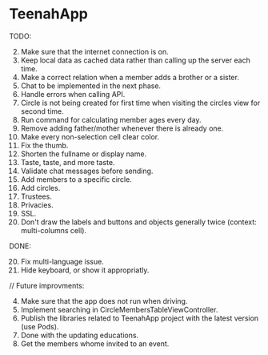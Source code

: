 
TeenahApp
================

TODO:


2. Make sure that the internet connection is on.
3. Keep local data as cached data rather than calling up the server each time.
6. Make a correct relation when a member adds a brother or a sister.
10. Chat to be implemented in the next phase.
13. Handle errors when calling API.
15. Circle is not being created for first time when visiting the circles view for second time.
16. Run command for calculating member ages every day.
22. Remove adding father/mother whenever there is already one.
25. Make every non-selection cell clear color.
27. Fix the thumb.
30. Shorten the fullname or display name.
32. Taste, taste, and more taste.
33. Validate chat messages before sending.
35. Add members to a specific circle.
36. Add circles.
37. Trustees.
38. Privacies.
39. SSL.
40. Don't draw the labels and buttons and objects generally twice (context: multi-columns cell).

DONE:

20. Fix multi-language issue.
8. Hide keyboard, or show it appropriatly.

// Future improvments:

4. Make sure that the app does not run when driving.
12. Implement searching in CircleMembersTableViewController.
17. Publish the libraries related to TeenahApp project with the latest version (use Pods).
24. Done with the updating educations.
31. Get the members whome invited to an event.